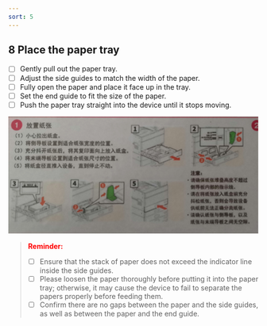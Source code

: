 ```yaml
---
sort: 5
---
```

## **8** **Place the paper tray**
- [ ]	Gently pull out the paper tray.
- [ ]	Adjust the side guides to match the width of the paper.
- [ ]	Fully open the paper and place it face up in the tray.
- [ ]	Set the end guide to fit the size of the paper.
- [ ]	Push the paper tray straight into the device until it stops moving.
<div align=center><img src="https://github.com/LttGenius/seuwx-print.github.io/blob/main/images/mobile_device_12.png?raw=true"></div>

> **<font color="red">Reminder:</font>**
> - [ ]	Ensure that the stack of paper does not exceed the indicator line inside the side guides.
> - [ ]	Please loosen the paper thoroughly before putting it into the paper tray; otherwise, it may cause the device to fail to separate the papers properly before feeding them.
> - [ ]	Confirm there are no gaps between the paper and the side guides, as well as between the paper and the end guide.

